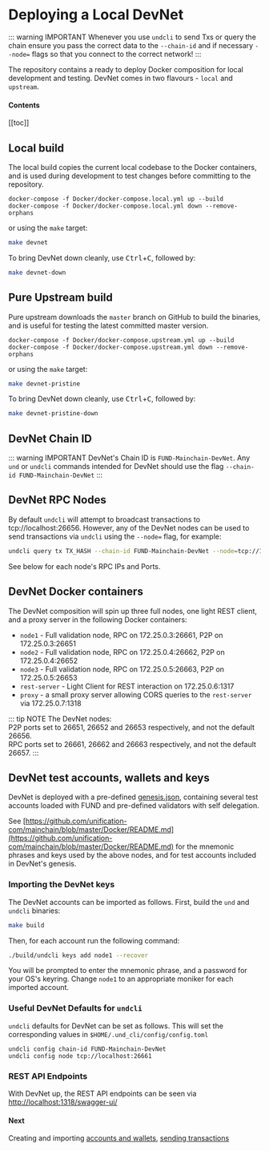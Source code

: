 # Deploying a Local DevNet

::: warning IMPORTANT
Whenever you use `undcli` to send Txs or query the chain ensure you pass the correct data to the `--chain-id` and if necessary `--node=` flags so that you connect to the correct network!
:::

The repository contains a ready to deploy Docker composition for local
development and testing. DevNet comes in two flavours - `local` and `upstream`.

#### Contents

[[toc]]

## Local build

The local build copies the current local codebase to the Docker containers, and is used during development to test changes before committing to the repository.

```
docker-compose -f Docker/docker-compose.local.yml up --build
docker-compose -f Docker/docker-compose.local.yml down --remove-orphans
```

or using the `make` target:

```bash
make devnet
```

To bring DevNet down cleanly, use <kbd>Ctrl</kbd>+<kbd>C</kbd>, followed by:

```bash
make devnet-down
```

## Pure Upstream build

Pure upstream downloads the `master` branch on GitHub to build the binaries, and is useful for testing the latest committed master version.

```
docker-compose -f Docker/docker-compose.upstream.yml up --build
docker-compose -f Docker/docker-compose.upstream.yml down --remove-orphans
```

or using the `make` target:

```bash
make devnet-pristine
```

To bring DevNet down cleanly, use <kbd>Ctrl</kbd>+<kbd>C</kbd>, followed by:

```bash
make devnet-pristine-down
```

## DevNet Chain ID

::: warning IMPORTANT
DevNet's Chain ID is `FUND-Mainchain-DevNet`. Any `und` or `undcli` commands
intended for DevNet should use the flag `--chain-id FUND-Mainchain-DevNet`
:::

## DevNet RPC Nodes

By default `undcli` will attempt to broadcast transactions to tcp://localhost:26656. However, any of the DevNet nodes can be used to send transactions via `undcli` using the `--node=` flag, for example:

```bash
undcli query tx TX_HASH --chain-id FUND-Mainchain-DevNet --node=tcp://172.25.0.3:26661
```

See below for each node's RPC IPs and Ports.

## DevNet Docker containers

The DevNet composition will spin up three full nodes, one light REST client, and a proxy server in the following Docker containers:

- `node1` - Full validation node, RPC on 172.25.0.3:26661, P2P on 172.25.0.3:26651
- `node2` - Full validation node, RPC on 172.25.0.4:26662, P2P on 172.25.0.4:26652
- `node3` - Full validation node, RPC on 172.25.0.5:26663, P2P on 172.25.0.5:26653
- `rest-server` - Light Client for REST interaction on 172.25.0.6:1317
- `proxy` - a small proxy server allowing CORS queries to the `rest-server` via 172.25.0.7:1318

::: tip NOTE
The DevNet nodes:  
P2P ports set to 26651, 26652 and 26653 respectively, and not the default 26656.  
RPC ports set to 26661, 26662 and 26663 respectively, and not the default 26657.
:::

## DevNet test accounts, wallets and keys

DevNet is deployed with a pre-defined [genesis.json](https://raw.githubusercontent.com/unification-com/mainchain/master/Docker/assets/node1/config/genesis.json), containing several test accounts loaded with FUND and pre-defined validators with self delegation.

See [https://github.com/unification-com/mainchain/blob/master/Docker/README.md](https://github.com/unification-com/mainchain/blob/master/Docker/README.md) for the mnemonic phrases and keys used by the above nodes, and for test accounts included in DevNet's genesis.

### Importing the DevNet keys

The DevNet accounts can be imported as follows. First, build the `und` and
`undcli` binaries:

```bash
make build
```

Then, for each account run the following command:

```bash
./build/undcli keys add node1 --recover
```

You will be prompted to enter the mnemonic phrase, and a password for your OS's keyring. Change `node1` to an appropriate moniker for each imported account.

### Useful DevNet Defaults for `undcli`

`undcli` defaults for DevNet can be set as follows. This will set the corresponding values in `$HOME/.und_cli/config/config.toml`

```
undcli config chain-id FUND-Mainchain-DevNet
undcli config node tcp://localhost:26661
```

### REST API Endpoints

With DevNet up, the REST API endpoints can be seen via [http://localhost:1318/swagger-ui/](http://localhost:1318/swagger-ui/)

#### Next

Creating and importing [accounts and wallets](accounts-wallets.md), [sending transactions](transactions.md)
